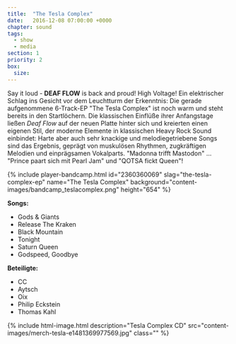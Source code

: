 ```yaml
---
title:  "The Tesla Complex"
date:   2016-12-08 07:00:00 +0000
chapter: sound
tags:
  - show
  - media
section: 1
priority: 2
box:
  size:
---
```


Say it loud - **DEAF FLOW** is back and proud! High Voltage! Ein elektrischer Schlag ins Gesicht vor dem Leuchtturm der Erkenntnis: Die gerade aufgenommene 6-Track-EP "The Tesla Complex" ist noch warm und steht bereits in den Startlöchern. Die klassischen Einflüße ihrer Anfangstage ließen _Deaf Flow_ auf der neuen Platte hinter sich und kreierten einen eigenen Stil, der moderne Elemente in klassischen Heavy Rock Sound einbindet: Harte aber auch sehr knackige und melodiegetriebene Songs sind das Ergebnis, geprägt von muskulösen Rhythmen, zugkräftigen Melodien und einprägsamen Vokalparts. "Madonna trifft Mastodon" ... "Prince paart sich mit Pearl Jam" und "QOTSA fickt Queen"!

{% include player-bandcamp.html
  id="2360360069"
  slag="the-tesla-complex-ep"
  name="The Tesla Complex"
  background="content-images/bandcamp_teslacomplex.png"
  height="654" %}


**Songs:**
* Gods & Giants
* Release The Kraken
* Black Mountain
* Tonight
* Saturn Queen
* Godspeed, Goodbye

**Beteiligte:**
* CC
* Aytsch
* Oix
* Philip Eckstein
* Thomas Kahl

{% include html-image.html
  description="Tesla Complex CD"
  src="content-images/merch-tesla-e1481369977569.jpg"
  class="" %}